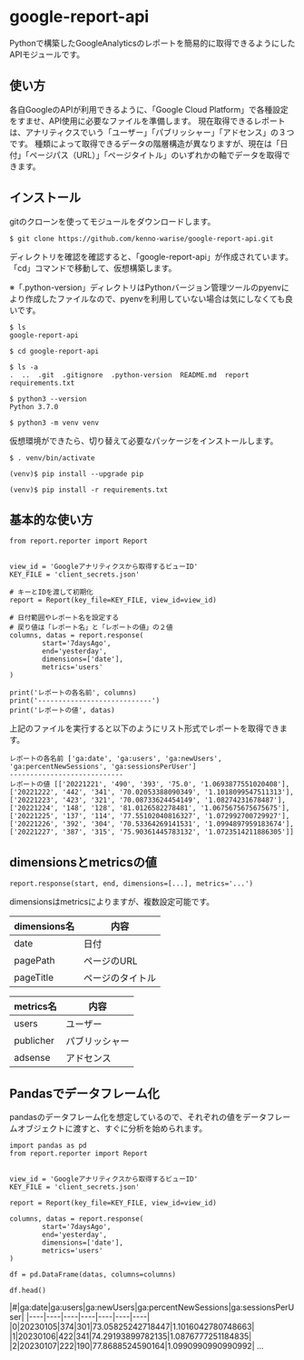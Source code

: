 # google-report-api

Pythonで構築したGoogleAnalyticsのレポートを簡易的に取得できるようにしたAPIモジュールです。

## 使い方

各自GoogleのAPIが利用できるように、「Google Cloud Platform」で各種設定をすませ、API使用に必要なファイルを準備します。
現在取得できるレポートは、アナリティクスでいう「ユーザー」「パブリッシャー」「アドセンス」の３つです。
種類によって取得できるデータの階層構造が異なりますが、現在は「日付」「ページパス（URL）」「ページタイトル」のいずれかの軸でデータを取得できます。

## インストール

gitのクローンを使ってモジュールをダウンロードします。

```
$ git clone https://github.com/kenno-warise/google-report-api.git
```

ディレクトリを確認を確認すると、「google-report-api」が作成されています。
「cd」コマンドで移動して、仮想構築します。

※「.python-version」ディレクトリはPythonバージョン管理ツールのpyenvにより作成したファイルなので、pyenvを利用していない場合は気にしなくても良いです。

```
$ ls
google-report-api

$ cd google-report-api

$ ls -a
.  ..  .git  .gitignore  .python-version  README.md  report  requirements.txt

$ python3 --version
Python 3.7.0

$ python3 -m venv venv
```

仮想環境ができたら、切り替えて必要なパッケージをインストールします。

```
$ . venv/bin/activate

(venv)$ pip install --upgrade pip

(venv)$ pip install -r requirements.txt
```

## 基本的な使い方

```
from report.reporter import Report


view_id = 'Googleアナリティクスから取得するビューID'
KEY_FILE = 'client_secrets.json'

# キーとIDを渡して初期化
report = Report(key_file=KEY_FILE, view_id=view_id)

# 日付範囲やレポート名を設定する
# 戻り値は「レポート名」と「レポートの値」の２値
columns, datas = report.response(
        start='7daysAgo',
        end='yesterday',
        dimensions=['date'],
        metrics='users'
)

print('レポートの各名前', columns)
print('----------------------------')
print('レポートの値', datas)
```

上記のファイルを実行すると以下のようにリスト形式でレポートを取得できます。

```
レポートの各名前 ['ga:date', 'ga:users', 'ga:newUsers', 'ga:percentNewSessions', 'ga:sessionsPerUser']
----------------------------
レポートの値 [['20221221', '490', '393', '75.0', '1.0693877551020408'], ['20221222', '442', '341', '70.02053388090349', '1.1018099547511313'], ['20221223', '423', '321', '70.08733624454149', '1.08274231678487'], ['20221224', '148', '128', '81.0126582278481', '1.0675675675675675'], ['20221225', '137', '114', '77.55102040816327', '1.072992700729927'], ['20221226', '392', '304', '70.53364269141531', '1.0994897959183674'], ['20221227', '387', '315', '75.90361445783132', '1.0723514211886305']]
```

## dimensionsとmetricsの値

```
report.response(start, end, dimensions=[...], metrics='...')
```

dimensionsはmetricsによりますが、複数設定可能です。

|dimensions名|内容|
|---|---|
|date|日付|
|pagePath|ページのURL|
|pageTitle|ページのタイトル|

|metrics名|内容|
|----|---|
|users|ユーザー|
|publicher|パブリッシャー|
|adsense|アドセンス|

## Pandasでデータフレーム化

pandasのデータフレーム化を想定しているので、それぞれの値をデータフレームオブジェクトに渡すと、すぐに分析を始められます。

```
import pandas as pd
from report.reporter import Report


view_id = 'Googleアナリティクスから取得するビューID'
KEY_FILE = 'client_secrets.json'

report = Report(key_file=KEY_FILE, view_id=view_id)

columns, datas = report.response(
        start='7daysAgo',
        end='yesterday',
        dimensions=['date'],
        metrics='users'
)

df = pd.DataFrame(datas, columns=columns)

df.head()
```

|#|ga:date|ga:users|ga:newUsers|ga:percentNewSessions|ga:sessionsPerUser|
|----|----|----|----|----|----|----|
|0|20230105|374|301|73.05825242718447|1.1016042780748663|
|1|20230106|422|341|74.29193899782135|1.0876777251184835|
|2|20230107|222|190|77.8688524590164|1.0990990990990992|
...

